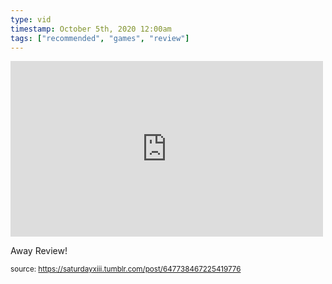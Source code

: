 ```yaml
---
type: vid
timestamp: October 5th, 2020 12:00am
tags: ["recommended", "games", "review"]
---
```

<iframe width="500" height="281"  id="youtube_iframe" src="https://www.youtube.com/embed/beF1Tv5BIeI?feature=oembed&amp;enablejsapi=1&amp;origin=http://safe.txmblr.com&amp;wmode=opaque" frameborder="0" allow="accelerometer; autoplay; clipboard-write; encrypted-media; gyroscope; picture-in-picture" allowfullscreen></iframe>                    
                                            
Away Review!
 
                                                    
<small>source: https://saturdayxiii.tumblr.com/post/647738467225419776</small>
